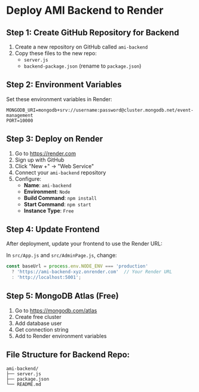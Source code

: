 # Deploy AMI Backend to Render

## Step 1: Create GitHub Repository for Backend

1. Create a new repository on GitHub called `ami-backend`
2. Copy these files to the new repo:
   - `server.js`
   - `backend-package.json` (rename to `package.json`)

## Step 2: Environment Variables

Set these environment variables in Render:
```
MONGODB_URI=mongodb+srv://username:password@cluster.mongodb.net/event-management
PORT=10000
```

## Step 3: Deploy on Render

1. Go to https://render.com
2. Sign up with GitHub
3. Click "New +" → "Web Service"
4. Connect your `ami-backend` repository
5. Configure:
   - **Name**: `ami-backend`
   - **Environment**: `Node`
   - **Build Command**: `npm install`
   - **Start Command**: `npm start`
   - **Instance Type**: `Free`

## Step 4: Update Frontend

After deployment, update your frontend to use the Render URL:

In `src/App.js` and `src/AdminPage.js`, change:
```javascript
const baseUrl = process.env.NODE_ENV === 'production' 
  ? 'https://ami-backend-xyz.onrender.com'  // Your Render URL
  : 'http://localhost:5001';
```

## Step 5: MongoDB Atlas (Free)

1. Go to https://mongodb.com/atlas
2. Create free cluster
3. Add database user
4. Get connection string
5. Add to Render environment variables

## File Structure for Backend Repo:
```
ami-backend/
├── server.js
├── package.json
└── README.md
``` 
